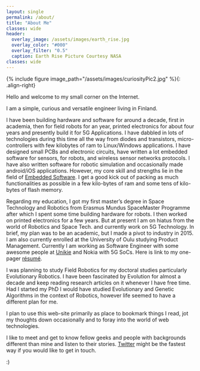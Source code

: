 ```yaml
---
layout: single
permalink: /about/
title: "About Me"
classes: wide
header:
  overlay_image: /assets/images/earth_rise.jpg
  overlay_color: "#000"
  overlay_filter: "0.5"
  caption: Earth Rise Picture Courtesy NASA
classes: wide
---
```


{% include figure image_path="/assets/images/curiosityPic2.jpg" %}{: .align-right}

Hello and welcome to my small corner on the Internet.

I am a simple, curious and versatile engineer living in Finland. 

I have been building hardware and software for around a decade, first in academia, then for field robots for an year, printed electronics for about four years and presently build it for 5G Applications. I have dabbled in lots of technologies during this time all the way from diodes and transistors, micro-controllers with few kilobytes of ram to Linux/Windows applications. I have designed small PCBs and electronic circuits, have written a lot embedded software for sensors, for robots, and wireless sensor networks protocols. I have also written software for robotic simulation and occasionally made android/iOS applications. However, my core skill and strengths lie in the field of [Embedded Software][Embedded]. I get a good kick out of packing as much functionalities as possible in a few kilo-bytes of ram and some tens of kilo-bytes of flash memory.

Regarding my education, I got my first master’s degree in Space Technology and Robotics from Erasmus Mundus SpaceMaster Programme after which I spent some time building hardware for robots. I then worked on printed electronics for a few years. But at present I am on hiatus from the world of Robotics and Space Tech. and currently work on 5G Technology. In brief, my plan was to be an academic, but I made a pivot to industry in 2015. I am also currently enrolled at the University of Oulu studying Product Management. Currently I am working as Software Engineer with some awesome people at [Unikie][Unikie] and Nokia with 5G SoCs. Here is link to my one-pager [résumé][resume].


I was planning to study Field Robotics for my doctoral studies particularly Evolutionary Robotics. I have been fascinated by Evolution for almost a decade and keep reading research articles on it whenever I have free time. Had I started my PhD I would have studied Evolutionary and Genetic Algorithms in the context of Robotics, however life seemed to have a different plan for me.

I plan to use this web-site primarily as place to bookmark things I read, jot my thoughts down occasionally and to foray into the world of web technologies.

I like to meet and get to know fellow geeks and people with backgrounds different than mine and listen to their stories. [Twitter][Twitter] might be the fastest way if you would like to get in touch.


:) 


[TT-Story]: https://careers.tactotek.com/blog/posts/12778-from-space-tech-and-robotics-to-imse
[IMSE]: https://tactotek.com/this-is-imse/
[Twitter]: https://twitter.com/anurajenp
[Embedded]: https://en.wikipedia.org/wiki/Embedded_software 
[Unikie]: https://www.unikie.com/en/ 
[Resume]: /resume/
